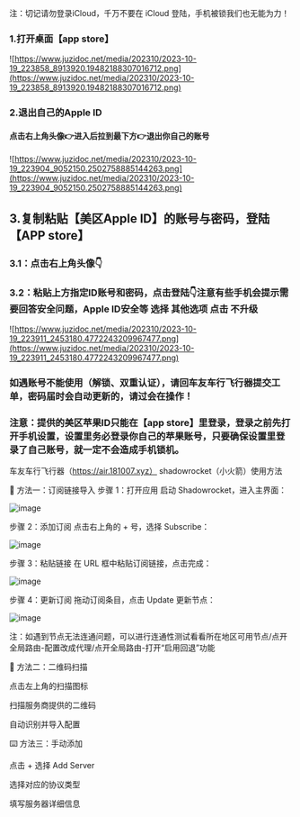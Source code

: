 注：切记请勿登录iCloud，千万不要在 iCloud 登陆，手机被锁我们也无能为力！

### 1.打开桌面【app store】

![https://www.juzidoc.net/media/202310/2023-10-19_223858_8913920.19482188307016712.png](https://www.juzidoc.net/media/202310/2023-10-19_223858_8913920.19482188307016712.png)

### 2.退出自己的Apple ID

#### 点击右上角头像👉进入后拉到最下方👉退出你自己的账号

![https://www.juzidoc.net/media/202310/2023-10-19_223904_9052150.2502758885144263.png](https://www.juzidoc.net/media/202310/2023-10-19_223904_9052150.2502758885144263.png)

## 3.复制粘贴【美区Apple ID】的账号与密码，登陆【APP store】

### 3.1：点击右上角头像👇

### 3.2：粘贴上方指定ID账号和密码，点击登陆👇注意有些手机会提示需要回答安全问题，Apple ID安全等 选择 其他选项 点击 不升级

![https://www.juzidoc.net/media/202310/2023-10-19_223911_2453180.4772243209967477.png](https://www.juzidoc.net/media/202310/2023-10-19_223911_2453180.4772243209967477.png)

### 如遇账号不能使用（解锁、双重认证），请回车友车行飞行器提交工单，密码届时会自动更新的，请过会在操作！

### 注意：提供的美区苹果ID只能在【app store】里登录，登录之前先打开手机设置，设置里务必登录你自己的苹果账号，只要确保设置里登录了自己账号，就一定不会造成手机锁机。

车友车行飞行器（https://air.181007.xyz）
shadowrocket（小火箭）使用方法

🔗 方法一：订阅链接导入
步骤 1：打开应用
启动 Shadowrocket，进入主界面：

 ![image](/shadowrocket-01.png)

步骤 2：添加订阅
点击右上角的 + 号，选择 Subscribe：

![image](/shadowrocket-02.png)

步骤 3：粘贴链接
在 URL 框中粘贴订阅链接，点击完成：

![image](/shadowrocket-03.png)

步骤 4：更新订阅
拖动订阅条目，点击 Update 更新节点：

![image](/shadowrocket-04.png)

注：如遇到节点无法连通问题，可以进行连通性测试看看所在地区可用节点/点开全局路由-配置改成代理/点开全局路由-打开“启用回退”功能

📱 方法二：二维码扫描

点击左上角的扫描图标

扫描服务商提供的二维码

自动识别并导入配置

⌨️ 方法三：手动添加

点击 + 选择 Add Server

选择对应的协议类型

填写服务器详细信息

